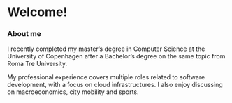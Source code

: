 <!--
**LorCat9/LorCat9** is a ✨ _special_ ✨ repository because its `README.md` (this file) appears on your GitHub profile.
-->


<h1>Welcome!</h1>

<h3><b>About me</b></h3>

<p>I recently completed my master’s degree in Computer Science at the University of Copenhagen after a Bachelor’s degree on the same topic from Roma Tre University. 

My professional experience covers multiple roles related to software development, with a focus on cloud infrastructures. I also enjoy discussing on macroeconomics, city mobility and sports.